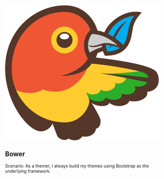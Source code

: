 ![Bower](../img/bower-logo.svg)
## Bower
Scenario: As a themer, I always build my themes using Bootstrap as the underlying framework.